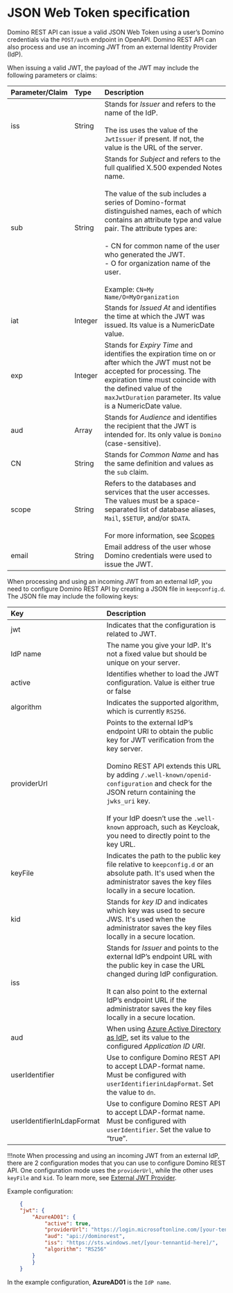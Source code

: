 # JSON Web Token specification

Domino REST API can issue a valid JSON Web Token using a user’s Domino credentials via the `POST/auth` endpoint in OpenAPI. Domino REST API can also process and use an incoming JWT from an external Identity Provider (IdP).

When issuing a valid JWT, the payload of the JWT may include the following parameters or claims:

|Parameter/Claim|Type|Description|
|:---|:---|:---|
|iss|String|Stands for *Issuer* and refers to the name of the IdP.</br></br>The iss uses the value of the `JwtIssuer` if present. If not, the value is the URL of the server.|
|sub|String|Stands for *Subject* and refers to the full qualified X.500 expended Notes name.</br></br>The value of the sub includes a series of Domino-format distinguished names, each of which contains an attribute type and value pair. The attribute types are:</br></br>- CN for common name of the user who generated the JWT.</br>- O for organization name of the user.</br></br>Example: `CN=My Name/O=MyOrganization`|
|iat|Integer|Stands for *Issued At* and identifies the time at which the JWT was issued. Its value is a NumericDate value.|
|exp|Integer|Stands for *Expiry Time* and identifies the expiration time on or after which the JWT must not be accepted for processing. The expiration time must coincide with the defined value of the `maxJwtDuration` parameter. Its value is a NumericDate value.|
|aud|Array|Stands for *Audience* and identifies the recipient that the JWT is intended for. Its only value is `Domino` (case-sensitive).|
|CN|String|Stands for *Common Name* and has the same definition and values as the `sub` claim.|
|scope|String|Refers to the databases and services that the user accesses. The values must be a space-separated list of database aliases, `Mail`, `$SETUP`, and/or `$DATA`.</br></br> For more information, see [Scopes](../usingdominorestapi/scopes.md)|
|email|String|Email address of the user whose Domino credentials were used to issue the JWT.|

When processing and using an incoming JWT from an external IdP, you need to configure Domino REST API by creating a JSON file in `keepconfig.d`. The JSON file may include the following keys:

|Key|Description|
|:---|:---|
|jwt|Indicates that the configuration is related to JWT.|
|IdP name|The name you give your IdP. It's not a fixed value but should be unique on your server.|
|active|Identifies whether to load the JWT configuration. Value is either true or false|
|algorithm|Indicates the supported algorithm, which is currently `RS256`.|
|providerUrl|Points to the external IdP’s endpoint URI to obtain the public key for JWT verification from the key server.</br></br>Domino REST API extends this URL by adding `/.well-known/openid-configuration` and check for the JSON return containing the `jwks_uri` key.</br></br>If your IdP doesn’t use the `.well-known` approach, such as Keycloak, you need to directly point to the key URL.|
|keyFile|Indicates the path to the public key file relative to `keepconfig.d` or an absolute path. It's used when the administrator saves the key files locally in a secure location.|
|kid|Stands for *key ID* and indicates which key was used to secure JWS. It's used when the administrator saves the key files locally in a secure location.|
|iss|Stands for *Issuer* and points to the external IdP’s endpoint URL with the public key in case the URL changed during IdP configuration.</br></br>It can also point to the external IdP’s endpoint URL if the administrator saves the key files locally in a secure location.|
|aud|When using [Azure Active Directory as IdP](../../howto/IdP/configuringAD.md), set its value to the configured *Application ID URI*.|
|userIdentifier|Use to configure Domino REST API to accept LDAP-format name. Must be configured with `userIdentifierinLdapFormat`. Set the value to `dn`.|
|userIdentifierInLdapFormat|Use to configure Domino REST API to accept LDAP-format name. Must be configured with `userIdentifier`. Set the value to “true”.|

!!!note
    When processing and using an incoming JWT from an external IdP, there are 2 configuration modes that you can use to configure Domino REST API. One configuration mode uses the `providerUrl`, while the other uses `keyFile` and `kid`. To learn more, see [External JWT Provider](../security/authentication.md#external-jwt-provider). 

Example configuration:

```json
    {
    "jwt": {
        "AzureAD01": {
            "active": true,
            "providerUrl": "https://login.microsoftonline.com/[your-tennantid-here]/v2.0/.well-known/openid-configuration",
            "aud": "api://dominorest",
            "iss": "https://sts.windows.net/[your-tennantid-here]/",
            "algorithm": "RS256"
        }
        }
    }
```

In the example configuration, **AzureAD01** is the `IdP name`. 




